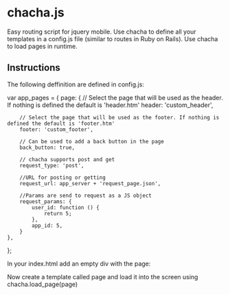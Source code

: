 chacha.js
=========

Easy routing script for jquery mobile. Use chacha to define all your templates in a config.js file (similar to routes in Ruby on Rails). Use chacha to load pages in runtime.

Instructions
------------

The following deffinition are defined in config.js:

var app_pages = {
	page: {
		// Select the page that will be used as the header. If nothing is defined the default is 'header.htm'
		header: 'custom_header',
		
		// Select the page that will be used as the footer. If nothing is defined the default is 'footer.htm'
		footer: 'custom_footer',
		
		// Can be used to add a back button in the page
		back_button: true,
		
		// chacha supports post and get
		request_type: 'post',
		
		//URL for posting or getting
		request_url: app_server + 'request_page.json',
		
		//Params are send to request as a JS object
		request_params: {
			user_id: function () {
				return 5;
			},
			app_id: 5,
		}
	},
};

In your index.html add an empty div with the page:
<div data-role="page" id="page"></div>


Now create a template called page and load it into the screen using chacha.load_page(page)
